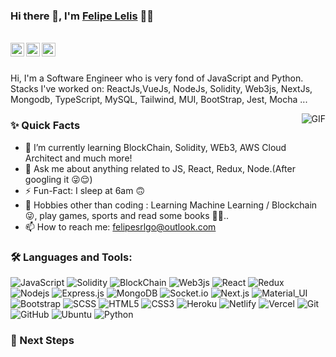 ### Hi there 👋, I'm [Felipe Lelis](https://github.com/FelipeLelis) 👨‍💻

<br/>

<a href="https://www.linkedin.com/in/felipe-lelis-712855179/">
  <img align="left" alt="Felipe's Linkedin" width="22px" src="https://cdn.jsdelivr.net/npm/simple-icons@v3/icons/linkedin.svg" />
</a>

<a href="https://twitter.com/FelipeLelis7">
  <img align="left" alt="Felipe Lelis | Twitter" width="22px" src="https://cdn.jsdelivr.net/npm/simple-icons@v3/icons/twitter.svg" />
</a>

<a href="mailto:felipesrlgo@gmail.com">
  <img align="left" alt="Felipe's Email" width="22px" src="https://cdn.jsdelivr.net/npm/simple-icons@v3/icons/gmail.svg" />
</a>

<br />
<br/>

<p>
Hi, I'm a Software Engineer who is very fond of JavaScript and Python.
<br/>
Stacks I've worked on:  ReactJs,VueJs, NodeJs, Solidity, Web3js, NextJs, Mongodb, TypeScript, MySQL, Tailwind, MUI, BootStrap, Jest, Mocha ...
<br/>
</p>

  <img align="right" alt="GIF" src="https://media.giphy.com/media/fAykJdJ6SYSYw/giphy.gif" />
  
### ✨ Quick Facts

- 🌱 I’m currently learning BlockChain, Solidity, WEb3, AWS Cloud Architect and much more!
- 💬 Ask me about anything related to JS, React, Redux, Node.(After googling it 😜😌)
- ⚡️ Fun-Fact: I sleep at 6am 🙃
- 🎿 Hobbies other than coding : Learning Machine Learning / Blockchain 😜, play games, sports and read some books 🤔🤖..
- 📫 How to reach me: felipesrlgo@outlook.com

### 🛠️ Languages and Tools:

![JavaScript](https://img.shields.io/badge/-JavaScript-black?style=flat-square&logo=javascript)
![Solidity](https://img.shields.io/badge/-solidity-black?style=flat-square&logo=solidity)
![BlockChain](https://img.shields.io/badge/-blockchain-black?style=flat-square&logo=blockchain)
![Web3js](https://img.shields.io/badge/-web3js-black?style=flat-square&logo=web3js)
![React](https://img.shields.io/badge/-React-black?style=flat-square&logo=react)
![Redux](https://img.shields.io/badge/-Redux-black?style=flat-square&logo=Redux)
![Nodejs](https://img.shields.io/badge/-Nodejs-black?style=flat-square&logo=Node.js)
![Express.js](https://img.shields.io/badge/-Express-black?style=flat-square&logo=expressjs)
![MongoDB](https://img.shields.io/badge/-MongoDB-black?style=flat-square&logo=mongodb)
![Socket.io](https://img.shields.io/badge/-Socket-black?style=flat-square&logo=socket.io)
![Next.js](https://img.shields.io/badge/-Next-black?style=flat-square&logo=Next.js)
![Material_UI](https://img.shields.io/badge/-Material_UI-black?style=flat-square&logo=material-ui)
![Bootstrap](https://img.shields.io/badge/-Bootstrap-black?style=flat-square&logo=bootstrap)
![SCSS](https://img.shields.io/badge/-SCSS-black?style=flat-square&logo=SASS)
![HTML5](https://img.shields.io/badge/-HTML5-black?style=flat-square&logo=html5&logoColor=white)
![CSS3](https://img.shields.io/badge/-CSS3-black?style=flat-square&logo=css3)
![Heroku](https://img.shields.io/badge/-Heroku-black?style=flat-square&logo=heroku)
![Netlify](https://img.shields.io/badge/-Netlify-black?style=flat-square&logo=netlify)
![Vercel](https://img.shields.io/badge/-Vercel-black?style=flat-square&logo=vercel)
![Git](https://img.shields.io/badge/-Git-black?style=flat-square&logo=git)
![GitHub](https://img.shields.io/badge/-GitHub-black?style=flat-square&logo=github)
![Ubuntu](https://img.shields.io/badge/-Ubuntu-black?style=flat-square&logo=ubuntu)
![Python](https://img.shields.io/badge/-Python-black?style=flat-square&logo=python)

### 👣 Next Steps
